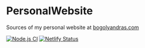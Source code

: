 # PersonalWebsite

Sources of my personal website at [bogolyandras.com](https://bogolyandras.com)

[![Node.js CI](https://github.com/bogolyandras/personal-website-astro/actions/workflows/node.js.yml/badge.svg)](https://github.com/bogolyandras/personal-website-astro/actions/workflows/node.js.yml)
[![Netlify Status](https://api.netlify.com/api/v1/badges/f7f5dbf2-973c-4294-a6ae-6fe9ae6eeaf0/deploy-status)](https://app.netlify.com/sites/bogolyandras/deploys)
